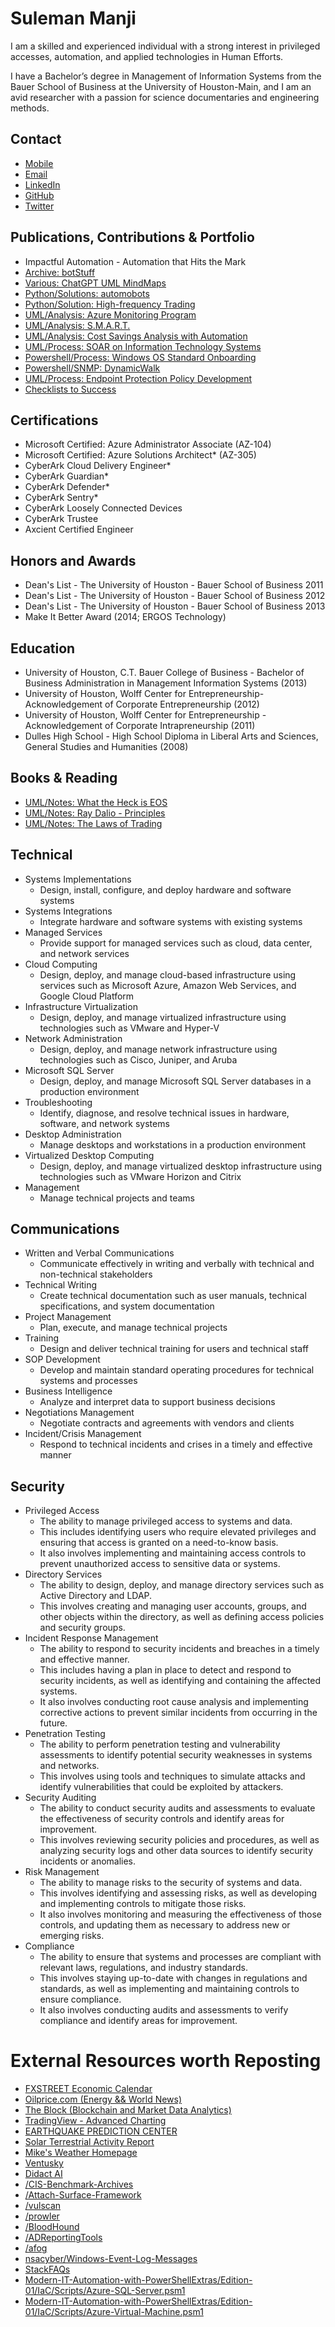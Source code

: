 # Suleman Manji
I am a skilled and experienced individual with a strong interest in privileged accesses, automation, and applied technologies in Human Efforts. 

I have a Bachelor’s degree in Management of Information Systems from the Bauer School of Business at the University of Houston-Main, and I am an avid researcher with a passion for science documentaries and engineering methods.

## Contact
- [Mobile](2819041969)
- [Email](mailto:suleman@botstuff.org)
- [LinkedIn](www.linkedin.com/in/sulemanmanji)
- [GitHub](https://suleman.botstuff.org/)
- [Twitter](https://twitter.com/slullyman/)

## Publications, Contributions & Portfolio
- Impactful Automation - Automation that Hits the Mark
- [Archive: botStuff](https://github.com/username/project1)
- [Various: ChatGPT UML MindMaps](https://github.com/ssmanji89/mindmaps)
- [Python/Solutions: automobots](https://github.com/ssmanji89/automobots)
- [Python/Solution: High-frequency Trading](https://github.com/ssmanji89/botstuff_hft_cryptos)
- [UML/Analysis: Azure Monitoring Program](https://github.dev/ssmanji89/mindmaps/blob/1033aba396da4634630cc13021f4f439355ecb8a/Node-Azure_Monitoring-Detailed.md#L1)
- [UML/Analysis: S.M.A.R.T. ](https://github.dev/ssmanji89/mindmaps/blob/1033aba396da4634630cc13021f4f439355ecb8a/MindMap%20for%20Defining%20SMART%20Goals.uml#L1-L28)
- [UML/Analysis: Cost Savings Analysis with Automation](https://github.dev/ssmanji89/mindmaps/blob/1033aba396da4634630cc13021f4f439355ecb8a/Cost-Savings%20Opportunities%20for%20Customers.md#L1-L53)
- [UML/Process: SOAR on Information Technology Systems](https://github.com/ssmanji89/mindmaps/blob/main/SOAR%20IT%20Landscape%20Integration.md)
- [Powershell/Process: Windows OS Standard Onboarding](https://gist.github.com/botstufforg/84470eb9d12d454b0a452af8c963ff3f)
- [Powershell/SNMP: DynamicWalk](https://github.com/ssmanji89/SNMP-Stuffs)
- [UML/Process: Endpoint Protection Policy Development](https://gist.github.com/ssmanji89/8e31a60a6efd14b92898ee77c9da5dc4)
- [Checklists to Success](https://github.com/ssmanji89/public/blob/136cbfcf43db47f2c8e6d7da191226451c3e2056/posts/Checklists%20to%20Success.md)


## Certifications
- Microsoft Certified: Azure Administrator Associate (AZ-104)
- Microsoft Certified: Azure Solutions Architect* (AZ-305)
- CyberArk Cloud Delivery Engineer*
- CyberArk Guardian*
- CyberArk Defender*
- CyberArk Sentry*
- CyberArk Loosely Connected Devices
- CyberArk Trustee
- Axcient Certified Engineer

## Honors and Awards
- Dean's List - The University of Houston - Bauer School of Business 2011 
- Dean's List - The University of Houston - Bauer School of Business 2012 
- Dean's List - The University of Houston - Bauer School of Business 2013
- Make It Better Award (2014; ERGOS Technology)

## Education
- University of Houston, C.T. Bauer College of Business - Bachelor of Business Administration in Management Information Systems (2013)
- University of Houston, Wolff Center for Entrepreneurship- Acknowledgement of Corporate Entrepreneurship (2012)
- University of Houston, Wolff Center for Entrepreneurship - Acknowledgement of Corporate Intrapreneurship (2011)
- Dulles High School - High School Diploma in Liberal Arts and Sciences, General Studies and Humanities (2008)

## Books & Reading
- [UML/Notes: What the Heck is EOS](https://github.com/ssmanji89/public/blob/main/posts/notes_What_the_Heck_is_EOS-A_Complete_Guide_for_Employees_in_Companies_Running_on_EOS.md)
- [UML/Notes: Ray Dalio - Principles](https://raw.githubusercontent.com/ssmanji89/mindmaps/main/Books/Ray%20Dalio-Principles.uml?token=GHSAT0AAAAAAB6ODR2XELKOCUQ52QOZS326ZAOFWIA)
- [UML/Notes: The Laws of Trading](https://raw.githubusercontent.com/ssmanji89/mindmaps/main/Books/The%20Laws%20of%20Trading%20(ISBN%20978-1-119-57421-7).uml?token=GHSAT0AAAAAAB6ODR2WGSSKV2EQQCUTZ244ZAOFXEA)

## Technical
- Systems Implementations
  - Design, install, configure, and deploy hardware and software systems
- Systems Integrations
  - Integrate hardware and software systems with existing systems
- Managed Services
  - Provide support for managed services such as cloud, data center, and network services
- Cloud Computing
  - Design, deploy, and manage cloud-based infrastructure using services such as Microsoft Azure, Amazon Web Services, and Google Cloud Platform
- Infrastructure Virtualization
  - Design, deploy, and manage virtualized infrastructure using technologies such as VMware and Hyper-V
- Network Administration
  - Design, deploy, and manage network infrastructure using technologies such as Cisco, Juniper, and Aruba
- Microsoft SQL Server
  - Design, deploy, and manage Microsoft SQL Server databases in a production environment
- Troubleshooting
  - Identify, diagnose, and resolve technical issues in hardware, software, and network systems
- Desktop Administration
  - Manage desktops and workstations in a production environment
- Virtualized Desktop Computing
  - Design, deploy, and manage virtualized desktop infrastructure using technologies such as VMware Horizon and Citrix
- Management
  - Manage technical projects and teams
  
## Communications
- Written and Verbal Communications
  - Communicate effectively in writing and verbally with technical and non-technical stakeholders
- Technical Writing
  - Create technical documentation such as user manuals, technical specifications, and system documentation
- Project Management
  - Plan, execute, and manage technical projects
- Training
  - Design and deliver technical training for users and technical staff
- SOP Development
  - Develop and maintain standard operating procedures for technical systems and processes
- Business Intelligence
  - Analyze and interpret data to support business decisions
- Negotiations Management
  - Negotiate contracts and agreements with vendors and clients
- Incident/Crisis Management
  - Respond to technical incidents and crises in a timely and effective manner

## Security
- Privileged Access 
  - The ability to manage privileged access to systems and data. 
  - This includes identifying users who require elevated privileges and ensuring that access is granted on a need-to-know basis. 
  - It also involves implementing and maintaining access controls to prevent unauthorized access to sensitive data or systems.
- Directory Services
  - The ability to design, deploy, and manage directory services such as Active Directory and LDAP. 
  - This involves creating and managing user accounts, groups, and other objects within the directory, as well as defining access policies and security groups.
- Incident Response Management
  - The ability to respond to security incidents and breaches in a timely and effective manner. 
  - This includes having a plan in place to detect and respond to security incidents, as well as identifying and containing the affected systems. 
  - It also involves conducting root cause analysis and implementing corrective actions to prevent similar incidents from occurring in the future.
- Penetration Testing
  - The ability to perform penetration testing and vulnerability assessments to identify potential security weaknesses in systems and networks. 
  - This involves using tools and techniques to simulate attacks and identify vulnerabilities that could be exploited by attackers.
- Security Auditing 
  - The ability to conduct security audits and assessments to evaluate the effectiveness of security controls and identify areas for improvement. 
  - This involves reviewing security policies and procedures, as well as analyzing security logs and other data sources to identify security incidents or anomalies.
- Risk Management
  - The ability to manage risks to the security of systems and data. 
  - This involves identifying and assessing risks, as well as developing and implementing controls to mitigate those risks. 
  - It also involves monitoring and measuring the effectiveness of those controls, and updating them as necessary to address new or emerging risks.
- Compliance
  - The ability to ensure that systems and processes are compliant with relevant laws, regulations, and industry standards. 
  - This involves staying up-to-date with changes in regulations and standards, as well as implementing and maintaining controls to ensure compliance. 
  - It also involves conducting audits and assessments to verify compliance and identify areas for improvement.
 
# External Resources worth Reposting
- [FXSTREET Economic Calendar](https://www.fxstreet.com/economic-calendar)
- [Oilprice.com (Energy && World News)](https://oilprice.com/Latest-Energy-News/World-News/)
- [The Block (Blockchain and Market Data Analytics)](https://www.theblock.co/data/crypto-markets/futures)
- [TradingView - Advanced Charting](https://www.tradingview.com/chart/)
- [EARTHQUAKE PREDICTION CENTER](https://quakewatch.net/)
- [Solar Terrestrial Activity Report](https://www.solen.info/solar/)
- [Mike's Weather Homepage](https://spaghettimodels.com/)
- [Ventusky](https://www.ventusky.com/)
- [Didact AI](https://principiamundi.com/posts/didact-anatomy/)
- [/CIS-Benchmark-Archives](https://github.com/cismirror/old-benchmarks-archive)
- [/Attach-Surface-Framework](https://github.com/vmware-labs/attack-surface-framework)
- [/vulscan](https://github.com/scipag/vulscan)
- [/prowler](https://github.com/prowler-cloud/prowler)
- [/BloodHound](https://github.com/cyberark/BloodHound)
- [/ADReportingTools](https://github.com/jdhitsolutions/ADReportingTools)
- [/afog](https://github.com/zan8in/afrog)
- [nsacyber/Windows-Event-Log-Messages](https://github.com/nsacyber/Windows-Event-Log-Messages)
- [StackFAQs](https://stackadvisors.atlassian.net/wiki/spaces/IR/pages/2367553540/Manage+Topics)
- [Modern-IT-Automation-with-PowerShellExtras/Edition-01/IaC/Scripts/Azure-SQL-Server.psm1](https://github.com/devops-collective-inc/Modern-IT-Automation-with-PowerShellExtras/blob/29e84cb8dfc4e378d170c371868dfda59fc568f2/Edition-01/IaC/Scripts/Azure-SQL-Server.psm1)
- [Modern-IT-Automation-with-PowerShellExtras/Edition-01/IaC/Scripts/Azure-Virtual-Machine.psm1](https://github.com/devops-collective-inc/Modern-IT-Automation-with-PowerShellExtras/blob/29e84cb8dfc4e378d170c371868dfda59fc568f2/Edition-01/IaC/Scripts/Azure-Virtual-Machine.psm1)
